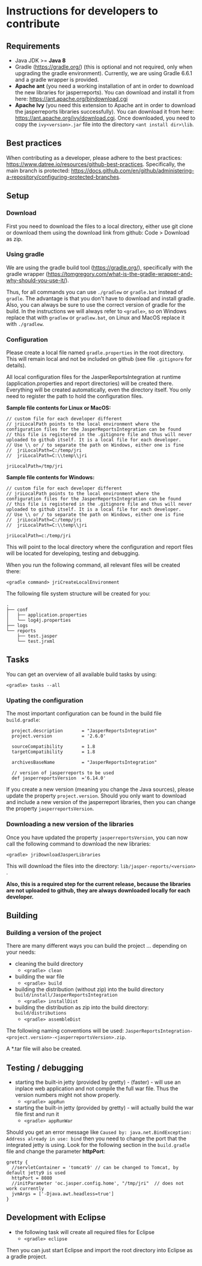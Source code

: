 # Instructions for developers to contribute

## Requirements

* Java JDK >= **Java 8**
* Gradle (https://gradle.org/) (this is optional and not required, only when upgrading the gradle environment). Currently, we are using Gradle 6.6.1 and a gradle wrapper is provided.
* **Apache ant** (you need a working installation of ant in order to download the new libraries for jasperreports). You can download and install it from here: https://ant.apache.org/bindownload.cgi
* **Apache Ivy** (you need this extension to Apache ant in order to download the jasperreports libraries successfully). You can download it from here: https://ant.apache.org/ivy/download.cgi. Once downloaded, you need to copy the ``ivy<version>.jar`` file into the directory ``<ant install dir>\lib``. 

## Best practices

When contributing as a developer, please adhere to the best practices: https://www.datree.io/resources/github-best-practices. 
Specifically, the main branch is protected: https://docs.github.com/en/github/administering-a-repository/configuring-protected-branches.

## Setup

### Download 

First you need to download the files to a local directory, either use git clone or download them using the download link from github: Code > Download as zip. 

### Using gradle

We are using the gradle build tool (https://gradle.org/), specifically with the gradle wrapper (https://tomgregory.com/what-is-the-gradle-wrapper-and-why-should-you-use-it/).

Thus, for all commands you can use `./gradlew` or `gradle.bat` instead of `gradle`. The advantage is that you don't have to download and install gradle. Also, you can always be sure to use the correct version of gradle for the build. In the instructions we will always refer to ``<gradle>``, so on Windows replace that with ``gradlew`` or ``gradlew.bat``, on Linux and MacOS replace it with ``./gradlew``. 

### Configuration

Please create a local file named `gradle.properties` in the root directory. This will remain local and not be included on github (see file `.gitignore` for details). 

All local configuration files for the JasperReportsIntegration at runtime (application.properties and report directories) will be created there. Everything will be created automatically, even the directory itself. You only need to register the path to hold the configuration files. 

**Sample file contents for Linux or MacOS:**

```
// custom file for each developer different
// jriLocalPath points to the local environment where the configuration files for the JasperReportsIntegration can be found
// this file is registered in the .gitignore file and thus will never uploaded to github itself. It is a local file for each developer. 
// Use \\ or / to separate the path on Windows, either one is fine
//  jriLocalPath=C:/temp/jri
//  jriLocalPath=C:\\temp\\jri

jriLocalPath=/tmp/jri
```

**Sample file contents for Windows:**
```
// custom file for each developer different
// jriLocalPath points to the local environment where the configuration files for the JasperReportsIntegration can be found
// this file is registered in the .gitignore file and thus will never uploaded to github itself. It is a local file for each developer. 
// Use \\ or / to separate the path on Windows, either one is fine
//  jriLocalPath=C:/temp/jri
//  jriLocalPath=C:\\temp\\jri

jriLocalPath=c:/temp/jri
```
This will point to the local directory where the configuration and report files will be located for developing, testing and debugging. 

When you run the following command, all relevant files will be created there: 
```
<gradle command> jriCreateLocalEnvironment
```

The following file system structure will be created for you: 
```
.
├── conf
│   ├── application.properties
│   └── log4j.properties
├── logs
└── reports
    ├── test.jasper
    └── test.jrxml
```
## Tasks

You can get an overview of all available build tasks by using: 
```
<gradle> tasks --all
```

### Upating the configuration

The most important configuration can be found in the build file `build.gradle`:

```
  project.description       = "JasperReportsIntegration"
  project.version           = '2.6.0'
  
  sourceCompatibility       = 1.8
  targetCompatibility       = 1.8

  archivesBaseName          = "JasperReportsIntegration"

  // version of jasperreports to be used
  def jasperreportsVersion  ='6.14.0'  
```

If you create a new version (meaning you change the Java sources), please update the property `project.version`. Should you only want to download and include a new version of the jasperreport libraries, then you can change the property `jasperreportsVersion`. 

### Downloading a new version of the libraries

Once you have updated the property `jasperreportsVersion`, you can now call the following command to download the new libraries: 

```
<gradle> jriDownloadJasperLibraries
```

This will download the files into the directory: `lib/jasper-reports/<version>` .

**Also, this is a required step for the current release, because the libraries are not uploaded to github, they are always downloaded locally for each developer.**

## Building

### Building a version of the project

There are many different ways you can build the project ... depending on your needs: 
* cleaning the build directory
    * `<gradle> clean`
* building the war file 
    * `<gradle> build`
* building the distribution (without zip) into the build directory `build/install/JasperReportsIntegration`
    * `<gradle> installDist`
* building the distribution as zip into the build directory: `build/distributions`
    * `<gradle> assembleDist`

The following naming conventions will be used: `JasperReportsIntegration-<project.version>-<jasperreportsVersion>.zip`.

A *.tar file will also be created. 

## Testing / debugging

* starting the built-in jetty (provided by gretty) - (faster) - will use an inplace web application and not compile the full war file. Thus the version numbers might not show properly. 
    * `<gradle> appRun`
* starting the built-in jetty (provided by gretty) - will actually build the war file first and run it
    * `<gradle> appRunWar`

Should you get an error message like ``Caused by: java.net.BindException: Address already in use: bind`` then you need to change the port that the integrated jetty is using. Look for the following section in the ``build.gradle`` file and change the parameter **httpPort**: 

```
gretty {
  //servletContainer = 'tomcat9' // can be changed to Tomcat, by default jetty9 is used
  httpPort = 8080
  //initParameter 'oc.jasper.config.home', "/tmp/jri"  // does not work currently
  jvmArgs = ['-Djava.awt.headless=true']
} 
```

## Development with Eclipse

* the following task will create all required files for Eclipse
    * `<gradle> eclipse`

Then you can just start Eclipse and import the root directory into Eclipse as a gradle project. 

